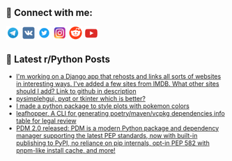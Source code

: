## 🔎 Connect with me:
[<img src="https://github.com/bullbesh/bullbesh/blob/main/images/Telegram.png" width="32" height="32" />](https://t.me/bullbesh)
[<img src="https://github.com/bullbesh/bullbesh/blob/main/images/VK.png" width="32" height="32" />](https://vk.com/bullbesh)
[<img src="https://github.com/bullbesh/bullbesh/blob/main/images/Twitter.png" width="32" height="32" />](https://twitter.com/bullbesh1)
[<img src="https://github.com/bullbesh/bullbesh/blob/main/images/Instagram.png" width="32" height="32" />](https://www.instagram.com/bullbesh)
[<img src="https://github.com/bullbesh/bullbesh/blob/main/images/Reddit.png" width="32" height="32" />](https://www.reddit.com/user/bullbesh)
[<img src="https://github.com/bullbesh/bullbesh/blob/main/images/YouTube.png" width="32" height="32" />](https://www.youtube.com/channel/UCtfjRs6uzgq5mfm8S06WTcg)

## 📕 Latest r/Python Posts
<!-- BLOG-POST-LIST:START -->
- [I&#39;m working on a Django app that rehosts and links all sorts of websites in interesting ways. I&#39;ve added a few sites from IMDB. What other sites should I add? Link to github in description](https://www.reddit.com/r/Python/comments/w16epa/im_working_on_a_django_app_that_rehosts_and_links/)
- [pysimplehgui, pyqt or tkinter which is better?](https://www.reddit.com/r/Python/comments/w12wh8/pysimplehgui_pyqt_or_tkinter_which_is_better/)
- [I made a python package to style plots with pokemon colors](https://www.reddit.com/r/Python/comments/w0zx8y/i_made_a_python_package_to_style_plots_with/)
- [leafhopper, A CLI for generating poetry/maven/vcpkg dependencies info table for legal review](https://www.reddit.com/r/Python/comments/w0zsbh/leafhopper_a_cli_for_generating_poetrymavenvcpkg/)
- [PDM 2.0 released: PDM is a modern Python package and dependency manager supporting the latest PEP standards, now with built-in publishing to PyPI, no reliance on pip internals, opt-in PEP 582 with pnpm-like install cache, and more!](https://www.reddit.com/r/Python/comments/w0yway/pdm_20_released_pdm_is_a_modern_python_package/)
<!-- BLOG-POST-LIST:END -->
